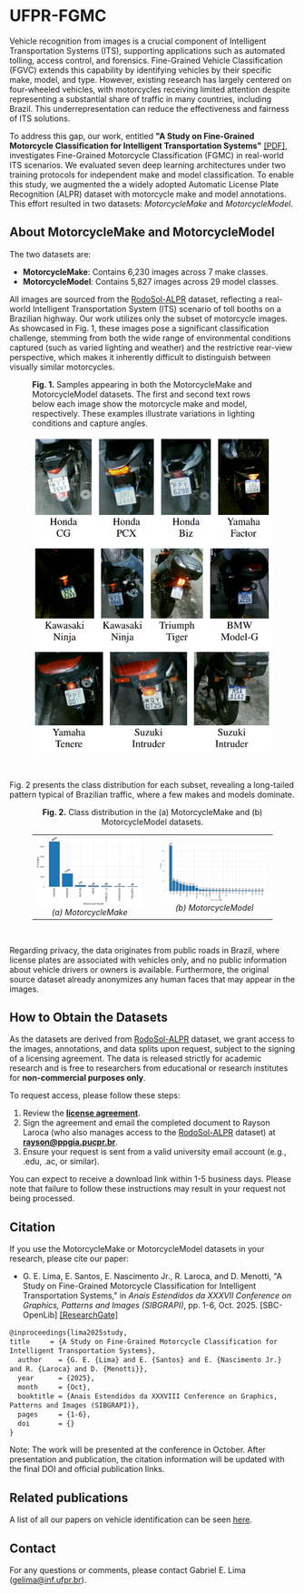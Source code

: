 # UFPR-FGMC

Vehicle recognition from images is a crucial component of Intelligent Transportation Systems (ITS), supporting applications such as automated tolling, access control, and forensics. Fine-Grained Vehicle Classification (FGVC) extends this capability by identifying vehicles by their specific make, model, and type. However, existing research has largely centered on four-wheeled vehicles, with motorcycles receiving limited attention despite representing a substantial share of traffic in many countries, including Brazil. This underrepresentation can reduce the effectiveness and fairness of ITS solutions.

To address this gap, our work, entitled **"A Study on Fine-Grained Motorcycle Classification for Intelligent Transportation Systems"** [[PDF]](./pdfs/lima2025fgmc.pdf), investigates Fine-Grained Motorcycle Classification (FGMC) in real-world ITS scenarios. We evaluated seven deep learning architectures under two training protocols for independent make and model classification. To enable this study, we augmented the a widely adopted Automatic License Plate Recognition (ALPR) dataset with motorcycle make and model annotations. This effort resulted in two datasets: *MotorcycleMake* and *MotorcycleModel*.

## About MotorcycleMake and MotorcycleModel

The two datasets are:
* **MotorcycleMake**: Contains 6,230 images across 7 make classes.
* **MotorcycleModel**: Contains 5,827 images across 29 model classes.
  
All images are sourced from the [RodoSol-ALPR](https://github.com/raysonlaroca/rodosol-alpr-dataset) dataset, reflecting a real-world Intelligent Transportation System (ITS) scenario of toll booths on a Brazilian highway. Our work utilizes only the subset of motorcycle images. As showcased in Fig. 1, these images pose a significant classification challenge, stemming from both the wide range of environmental conditions captured (such as varied lighting and weather) and the restrictive rear-view perspective, which makes it inherently difficult to distinguish between visually similar motorcycles.

<figure>
    <figcaption>
        <b>Fig. 1.</b> Samples appearing in both the MotorcycleMake and MotorcycleModel datasets. The first and second text rows below each image show the motorcycle make and model, respectively. These examples illustrate variations in lighting conditions and capture angles.
    </figcaption>
  <p align="center">
    <img src="./imgs/ufpr_fgmc_samples.png" alt="Samples from UFPR-FGMC datasets" width=500>
  </p>
</figure>

<br>

Fig. 2 presents the class distribution for each subset, revealing a long-tailed pattern typical of Brazilian traffic, where a few makes and models dominate.

<figure align="center">
  <figcaption>
    <b>Fig. 2.</b> Class distribution in the (a) MotorcycleMake and (b) MotorcycleModel datasets.
  </figcaption>
  <table align="center" border="0">
    <tr>
      <td align="center" style="padding-right: 15px;">
        <img src="./imgs/motorcycle_make_dist.png" alt="Class distribution in the MotorcycleMake dataset" width="400">
        <br>
        <em>(a) MotorcycleMake</em>
      </td>
      <td align="center" style="padding-left: 15px;">
        <img src="./imgs/motorcycle_model_dist.png" alt="Class distribution in the MotorcycleModel dataset" width="400">
        <br>
        <em>(b) MotorcycleModel</em>
      </td>
    </tr>
  </table>
</figure>

<br>

Regarding privacy, the data originates from public roads in Brazil, where license plates are associated with vehicles only, and no public information about vehicle drivers or owners is available. Furthermore, the original source dataset already anonymizes any human faces that may appear in the images.

## How to Obtain the Datasets

As the datasets are derived from [RodoSol-ALPR](https://github.com/raysonlaroca/rodosol-alpr-dataset) dataset, we grant access to the images, annotations, and data splits upon request, subject to the signing of a licensing agreement. The data is released strictly for academic research and is free to researchers from educational or research institutes for **non-commercial purposes only**.

To request access, please follow these steps:
1.  Review the [**license agreement**](./pdfs/license_agreement.pdf).
2.  Sign the agreement and email the completed document to Rayson Laroca (who also manages access to the [RodoSol-ALPR](https://github.com/raysonlaroca/rodosol-alpr-dataset) dataset) at **rayson@ppgia.pucpr.br**.
3.  Ensure your request is sent from a valid university email account (e.g., .edu, .ac, or similar).

You can expect to receive a download link within 1-5 business days. Please note that failure to follow these instructions may result in your request not being processed.

## Citation

If you use the MotorcycleMake or MotorcycleModel datasets in your research, please cite our paper:

* G. E. Lima, E. Santos, E. Nascimento Jr., R. Laroca, and D. Menotti, "A Study on Fine-Grained Motorcycle Classification for Intelligent Transportation Systems," in *Anais Estendidos da XXXVII Conference on Graphics, Patterns and Images (SIBGRAPI)*, pp. 1-6, Oct. 2025. [SBC-OpenLib] [[ResearchGate]]()

```
@inproceedings{lima2025study,
title     = {A Study on Fine-Grained Motorcycle Classification for Intelligent Transportation Systems},
  author    = {G. E. {Lima} and E. {Santos} and E. {Nascimento Jr.} and R. {Laroca} and D. {Menotti}},
  year      = {2025},
  month     = {Oct},
  booktitle = {Anais Estendidos da XXXVIII Conference on Graphics, Patterns and Images (SIBGRAPI)},
  pages     = {1-6},
  doi       = {}
}
```

Note: The work will be presented at the conference in October. After presentation and publication, the citation information will be updated with the final DOI and official publication links.

## Related publications

A list of all our papers on vehicle identification can be seen [here](https://scholar.google.com/scholar?hl=pt-BR&as_sdt=0%2C5&as_ylo=2018&q=allintitle%3A+plate+OR+license+OR+vehicle+author%3A%22David+Menotti%22&btnG=).

## Contact

For any questions or comments, please contact Gabriel E. Lima ([gelima@inf.ufpr.br](mailto:gelima@inf.ufpr.br)).
